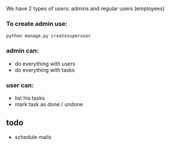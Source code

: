 We have 2 types of users: admins and regular users (employees)

### To create admin use:
```python manage.py createsuperuser```
### admin can:
- do everything with users
- do everything with tasks



### user can:
- list his tasks
- mark task as done / undone

## todo
- schedule mails
